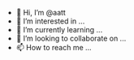 - 👋 Hi, I’m @aatt
- 👀 I’m interested in ...
- 🌱 I’m currently learning ...
- 💞️ I’m looking to collaborate on ...
- 📫 How to reach me ...

<!---
aatt/aatt is a ✨ special ✨ repository because its `README.md` (this file) appears on your GitHub profile.
You can click the Preview link to take a look at your changes.
--->
